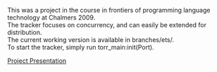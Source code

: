This was a project in the course in frontiers of programming language technology at Chalmers 2009.<br />
The tracker focuses on concurrency, and can easily be extended for distribution. <br />
The current working version is available in branches/ets/. <br />
To start the tracker, simply run torr\_main:init(Port).

[Project Presentation](http://tourettes.googlecode.com/files/FoPL.pdf)